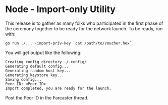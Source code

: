 # Node - Import-only Utility

This release is to gather as many folks who participated in the first phase of
the ceremony together to be ready for the network launch. To be ready, run
with:

    go run ./... -import-priv-key `cat /path/to/voucher.hex`

You will get output like the following:

    Creating config directory ./.config/
    Generating default config...
    Generating random host key...
    Generating keystore key...
    Saving config...
    Peer ID: <Peer ID>
    Import completed, you are ready for the launch.

Post the Peer ID in the Farcaster thread.